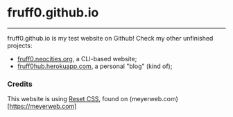 # fruff0.github.io
---
fruff0.github.io is my test website on Github! Check my other unfinished projects:

- [fruff0.neocities.org](https://fruff0.neocities.org), a CLI-based website;
- [fruff0hub.herokuapp.com](https://fruff0hub.herokuapp.com), a personal "blog" (kind of);

### Credits

This website is using [Reset CSS](https://meyerweb.com/eric/tools/css/reset/index.html), found on (meyerweb.com)[https://meyerweb.com] 

